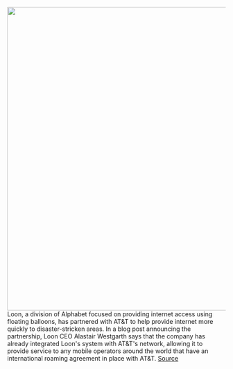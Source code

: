 <img src='https://cdn.vox-cdn.com/thumbor/FaShSPzKyGanki33UXqBx6iW680=/0x0:1350x676/1200x800/filters:focal(567x230:783x446)/cdn.vox-cdn.com/uploads/chorus_image/image/66758232/1_PeWEBZQe6kEvYkGcNBfNpA.0.jpeg' width='700px' /><br/>
Loon, a division of Alphabet focused on providing internet access using floating balloons, has partnered with AT&T to help provide internet more quickly to disaster-stricken areas. In a blog post announcing the partnership, Loon CEO Alastair Westgarth says that the company has already integrated Loon's system with AT&T's network, allowing it to provide service to any mobile operators around the world that have an international roaming agreement in place with AT&T.
<a href='https://www.theverge.com/2020/5/6/21249025/loon-att-partnership-internet-balloons-disaster-response-global'> Source <a/>